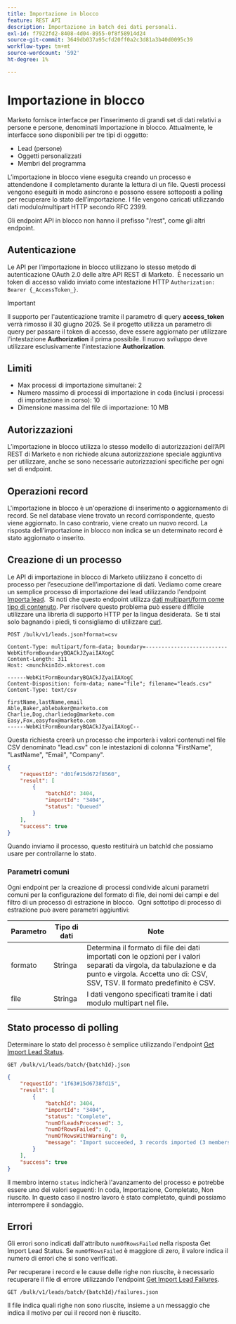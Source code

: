 ```yaml
---
title: Importazione in blocco
feature: REST API
description: Importazione in batch dei dati personali.
exl-id: f7922fd2-8408-4d04-8955-0f8f58914d24
source-git-commit: 3649db037a95cfd20ff0a2c3d81a3b40d0095c39
workflow-type: tm+mt
source-wordcount: '592'
ht-degree: 1%

---
```


# Importazione in blocco

Marketo fornisce interfacce per l’inserimento di grandi set di dati relativi a persone e persone, denominati Importazione in blocco. Attualmente, le interfacce sono disponibili per tre tipi di oggetto:

- Lead (persone)
- Oggetti personalizzati
- Membri del programma

L’importazione in blocco viene eseguita creando un processo e attendendone il completamento durante la lettura di un file. Questi processi vengono eseguiti in modo asincrono e possono essere sottoposti a polling per recuperare lo stato dell’importazione. I file vengono caricati utilizzando dati modulo/multipart HTTP secondo RFC 2399.

Gli endpoint API in blocco non hanno il prefisso &quot;/rest&quot;, come gli altri endpoint.

## Autenticazione

Le API per l’importazione in blocco utilizzano lo stesso metodo di autenticazione OAuth 2.0 delle altre API REST di Marketo.  È necessario un token di accesso valido inviato come intestazione HTTP `Authorization: Bearer {_AccessToken_}`.

>[!IMPORTANT]
>
>Il supporto per l&#39;autenticazione tramite il parametro di query **access_token** verrà rimosso il 30 giugno 2025. Se il progetto utilizza un parametro di query per passare il token di accesso, deve essere aggiornato per utilizzare l&#39;intestazione **Authorization** il prima possibile. Il nuovo sviluppo deve utilizzare esclusivamente l&#39;intestazione **Authorization**.

## Limiti

- Max processi di importazione simultanei: 2
- Numero massimo di processi di importazione in coda (inclusi i processi di importazione in corso): 10
- Dimensione massima del file di importazione: 10 MB

## Autorizzazioni

L’importazione in blocco utilizza lo stesso modello di autorizzazioni dell’API REST di Marketo e non richiede alcuna autorizzazione speciale aggiuntiva per utilizzare, anche se sono necessarie autorizzazioni specifiche per ogni set di endpoint.

## Operazioni record

L&#39;importazione in blocco è un&#39;operazione di inserimento o aggiornamento di record. Se nel database viene trovato un record corrispondente, questo viene aggiornato. In caso contrario, viene creato un nuovo record. La risposta dell’importazione in blocco non indica se un determinato record è stato aggiornato o inserito.

## Creazione di un processo

Le API di importazione in blocco di Marketo utilizzano il concetto di processo per l’esecuzione dell’importazione di dati. Vediamo come creare un semplice processo di importazione dei lead utilizzando l&#39;endpoint [Importa lead](https://developer.adobe.com/marketo-apis/api/mapi/#tag/Bulk-Import-Leads/operation/importLeadUsingPOST).  Si noti che questo endpoint utilizza [dati multipart/form come tipo di contenuto](https://www.w3.org/Protocols/rfc1341/7_2_Multipart.html). Per risolvere questo problema può essere difficile utilizzare una libreria di supporto HTTP per la lingua desiderata.  Se ti stai solo bagnando i piedi, ti consigliamo di utilizzare [curl](https://curl.se/).

```
POST /bulk/v1/leads.json?format=csv
```

```
Content-Type: multipart/form-data; boundary=--------------------------WebKitFormBoundaryBQACkJZyaiIAXogC
Content-Length: 311
Host: <munchkinId>.mktorest.com
```

```
------WebKitFormBoundaryBQACkJZyaiIAXogC
Content-Disposition: form-data; name="file"; filename="leads.csv"
Content-Type: text/csv

firstName,lastName,email
Able,Baker,ablebaker@marketo.com
Charlie,Dog,charliedog@marketo.com
Easy,Fox,easyfox@marketo.com
------WebKitFormBoundaryBQACkJZyaiIAXogC--
```

Questa richiesta creerà un processo che importerà i valori contenuti nel file CSV denominato &quot;lead.csv&quot; con le intestazioni di colonna &quot;FirstName&quot;, &quot;LastName&quot;, &quot;Email&quot;, &quot;Company&quot;.

```json
{
    "requestId": "d01f#15d672f8560",
    "result": [
        {
            "batchId": 3404,
            "importId": "3404",
            "status": "Queued"
        }
    ],
    "success": true
}
```

Quando inviamo il processo, questo restituirà un batchId che possiamo usare per controllarne lo stato.

### Parametri comuni

Ogni endpoint per la creazione di processi condivide alcuni parametri comuni per la configurazione del formato di file, dei nomi dei campi e del filtro di un processo di estrazione in blocco.  Ogni sottotipo di processo di estrazione può avere parametri aggiuntivi:

| Parametro | Tipo di dati | Note |
|---|---|---|
| formato | Stringa | Determina il formato di file dei dati importati con le opzioni per i valori separati da virgola, da tabulazione e da punto e virgola. Accetta uno di: CSV, SSV, TSV. Il formato predefinito è CSV. |
| file | Stringa | I dati vengono specificati tramite i dati modulo multipart nel file. |

## Stato processo di polling

Determinare lo stato del processo è semplice utilizzando l&#39;endpoint [Get Import Lead Status](https://developer.adobe.com/marketo-apis/api/mapi/#tag/Bulk-Import-Leads/operation/getImportLeadStatusUsingGET).

```
GET /bulk/v1/leads/batch/{batchId}.json
```

```json
{
    "requestId": "1f63#15d6738fd15",
    "result": [
        {
            "batchId": 3404,
            "importId": "3404",
            "status": "Complete",
            "numOfLeadsProcessed": 3,
            "numOfRowsFailed": 0,
            "numOfRowsWithWarning": 0,
            "message": "Import succeeded, 3 records imported (3 members)"
        }
    ],
    "success": true
}
```

Il membro interno `status` indicherà l&#39;avanzamento del processo e potrebbe essere uno dei valori seguenti: In coda, Importazione, Completato, Non riuscito. In questo caso il nostro lavoro è stato completato, quindi possiamo interrompere il sondaggio.

## Errori

Gli errori sono indicati dall&#39;attributo `numOfRowsFailed` nella risposta Get Import Lead Status. Se `numOfRowsFailed` è maggiore di zero, il valore indica il numero di errori che si sono verificati.

Per recuperare i record e le cause delle righe non riuscite, è necessario recuperare il file di errore utilizzando l&#39;endpoint [Get Import Lead Failures](https://developer.adobe.com/marketo-apis/api/mapi/#tag/Bulk-Import-Leads/operation/getImportLeadFailuresUsingGET).

```
GET /bulk/v1/leads/batch/{batchId}/failures.json
```

Il file indica quali righe non sono riuscite, insieme a un messaggio che indica il motivo per cui il record non è riuscito.

